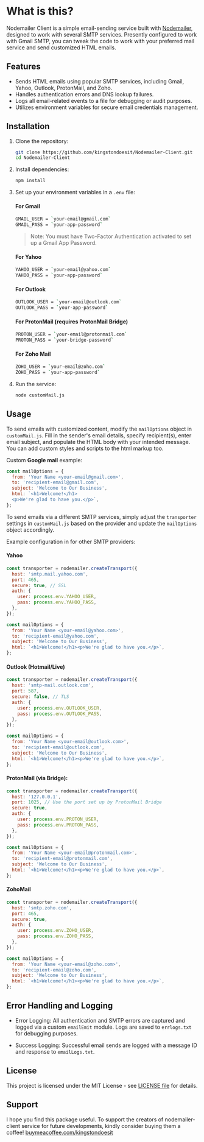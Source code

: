 # What is this?

Nodemailer Client is a simple email-sending service built with [Nodemailer](https://www.npmjs.com/package/nodemailer), designed to work with several SMTP services. Presently configured to work with Gmail SMTP, you can tweak the code to work with your preferred mail service and send customized HTML emails.

## Features

- Sends HTML emails using popular SMTP services, including Gmail, Yahoo, Outlook, ProtonMail, and Zoho.
- Handles authentication errors and DNS lookup failures.
- Logs all email-related events to a file for debugging or audit purposes.
- Utilizes environment variables for secure email credentials management.

## Installation

1. Clone the repository:

   ```bash
   git clone https://github.com/kingstondoesit/Nodemailer-Client.git
   cd Nodemailer-Client
   ```

2. Install dependencies:

   ```bash
   npm install
   ```

3. Set up your environment variables in a `.env` file:

   #### For Gmail

   ```bash
   GMAIL_USER = `your-email@gmail.com`
   GMAIL_PASS = `your-app-password`
   ```
   >Note: You must have Two-Factor Authentication activated to set up a Gmail App Password.

   #### For Yahoo

   ```bash
   YAHOO_USER = `your-email@yahoo.com`
   YAHOO_PASS = `your-app-password`
   ```

   #### For Outlook

   ```bash
   OUTLOOK_USER = `your-email@outlook.com`
   OUTLOOK_PASS = `your-app-password`
   ```

   #### For ProtonMail (requires ProtonMail Bridge)

   ```bash
   PROTON_USER = `your-email@protonmail.com`
   PROTON_PASS = `your-bridge-password`
   ```

   #### For Zoho Mail

   ```bash
   ZOHO_USER = `your-email@zoho.com`
   ZOHO_PASS = `your-app-password`
   ```

4. Run the service:

   ```bash
   node customMail.js
   ```

## Usage

To send emails with customized content, modify the `mailOptions` object in `customMail.js`. Fill in the sender's email details, specify recipient(s), enter email subject, and populate the HTML body with your intended message. You can add custom styles and scripts to the html markup too.

Custom **Google mail** example:

```js
const mailOptions = {
  from: 'Your Name <your-email@gmail.com>',
  to: 'recipient-email@gmail.com',
  subject: 'Welcome to Our Business',
  html: `<h1>Welcome!</h1>
  <p>We're glad to have you.</p>`,
};
```

To send emails via a different SMTP services, simply adjust the `transporter` settings in `customMail.js` based on the provider and update the `mailOptions` object accordingly.

Example configuration in for other SMTP providers:

#### Yahoo

```js
const transporter = nodemailer.createTransport({
  host: 'smtp.mail.yahoo.com',
  port: 465,
  secure: true, // SSL
  auth: {
    user: process.env.YAHOO_USER,
    pass: process.env.YAHOO_PASS,
  },
});

const mailOptions = {
  from: 'Your Name <your-email@yahoo.com>',
  to: 'recipient-email@yahoo.com',
  subject: 'Welcome to Our Business',
  html: `<h1>Welcome!</h1><p>We're glad to have you.</p>`,
};
```

#### Outlook (Hotmail/Live)

```js
const transporter = nodemailer.createTransport({
  host: 'smtp-mail.outlook.com',
  port: 587,
  secure: false, // TLS
  auth: {
    user: process.env.OUTLOOK_USER,
    pass: process.env.OUTLOOK_PASS,
  },
});

const mailOptions = {
  from: 'Your Name <your-email@outlook.com>',
  to: 'recipient-email@outlook.com',
  subject: 'Welcome to Our Business',
  html: `<h1>Welcome!</h1><p>We're glad to have you.</p>`,
};
```

#### ProtonMail (via Bridge):

```js
const transporter = nodemailer.createTransport({
  host: '127.0.0.1',
  port: 1025, // Use the port set up by ProtonMail Bridge
  secure: true,
  auth: {
    user: process.env.PROTON_USER,
    pass: process.env.PROTON_PASS,
  },
});

const mailOptions = {
  from: 'Your Name <your-email@protonmail.com>',
  to: 'recipient-email@protonmail.com',
  subject: 'Welcome to Our Business',
  html: `<h1>Welcome!</h1><p>We're glad to have you.</p>`,
};
```

#### ZohoMail

```js
const transporter = nodemailer.createTransport({
  host: 'smtp.zoho.com',
  port: 465,
  secure: true,
  auth: {
    user: process.env.ZOHO_USER,
    pass: process.env.ZOHO_PASS,
  },
});

const mailOptions = {
  from: 'Your Name <your-email@zoho.com>',
  to: 'recipient-email@zoho.com',
  subject: 'Welcome to Our Business',
  html: `<h1>Welcome!</h1><p>We're glad to have you.</p>`,
};
```

## Error Handling and Logging

- Error Logging: All authentication and SMTP errors are captured and logged via a custom `emailEmit` module. Logs are saved to `errlogs.txt` for debugging purposes.

- Success Logging: Successful email sends are logged with a message ID and response to `emailLogs.txt`.

## License

This project is licensed under the MIT License - see [LICENSE file](https://opensource.org/licenses/MIT%C2%A0%C2%A0%C2%A0) for details.

## Support

I hope you find this package useful. To support the creators of nodemailer-client service for future developments, kindly consider buying them a coffee! <a href="https://buymeacoffee.com/kingstondoesit" target="_blank">buymeacoffee.com/kingstondoesit</a>
